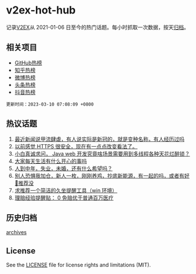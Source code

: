 # v2ex-hot-hub

 记录[V2EX](https://www.v2ex.com/)从 2021-01-06 日至今的热门话题。每小时抓取一次数据，按天[归档](archives)。
 
 ## 相关项目

- [GitHub热榜](https://github.com/lonnyzhang423/github-hot-hub)
- [知乎热榜](https://github.com/lonnyzhang423/zhihu-hot-hub)
- [微博热榜](https://github.com/lonnyzhang423/weibo-hot-hub)
- [头条热榜](https://github.com/lonnyzhang423/toutiao-hot-hub)
- [抖音热榜](https://github.com/lonnyzhang423/douyin-hot-hub)


 `更新时间：2023-03-10 07:08:09 +0800`

## 热议话题

1. [最近新闻说甲流肆虐，有人说实际是新冠的，就是变种名称，有人经历过吗](https://www.v2ex.com/t/922474)
1. [以前感觉 HTTPS 很安全，现在有一点点改变看法了。](https://www.v2ex.com/t/922534)
1. [小白真诚求问， Java web 开发究竟啥场景需要用到多线程各种天花烂醉锁？](https://www.v2ex.com/t/922519)
1. [大家每天生活有什么开心的事吗](https://www.v2ex.com/t/922514)
1. [人到中年，失业，未婚，还有什么希望吗？](https://www.v2ex.com/t/922502)
1. [别人恐惧我加仓，新人一枚，刚刚养鸡，抄底新能源，有一起的吗，或者有好🐔推荐没](https://www.v2ex.com/t/922486)
1. [求推荐一个简洁的久坐提醒工具（win 环境）](https://www.v2ex.com/t/922507)
1. [理赔经验提醒贴： 0 免赔优于普通百万医疗](https://www.v2ex.com/t/922544)

## 历史归档

[archives](archives)

## License

See the [LICENSE](LICENSE) file for license rights and limitations (MIT).

